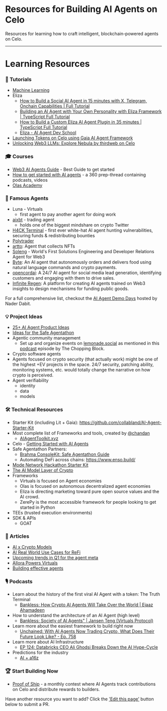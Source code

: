 # Resources for Building AI Agents on Celo

Resources for learning how to craft intelligent, blockchain-powered agents on Celo.

---

# Learning Resources

### 📝 Tutorials

- [Machine Learning](https://www.coursera.org/specializations/machine-learning-introduction?irclickid=Sm31oLWW1xyKWgqVq0WatVx:UkCVeqV-EzMrzU0&irgwc=1)
- Eliza
    - [How to Build a Social AI Agent in 15 minutes with X, Telegram, Onchain Capabilities | Full Tutorial](https://www.youtube.com/watch?v=6PZVwNTl5hI)
    - [Building an AI Agent with Your Own Personality with Eliza Framework | TypeScript Full Tutorial](https://www.youtube.com/watch?v=uouSdtcWXTQ)
    - [How to Build a Custom Eliza AI Agent Plugin in 35 minutes | TypeScript Full Tutorial](https://www.youtube.com/watch?v=25FxjscBHuo)
    - [Eliza - AI Agent Dev School](https://www.youtube.com/playlist?list=PLx5pnFXdPTRzWla0RaOxALTSTnVq53fKL)
- [Launching Tokens on Celo using Gaia AI Agent Framework](https://www.youtube.com/watch?v=-7Bcgpj79LM)
- [Unlocking Web3 LLMs: Explore Nebula by thirdweb on Celo](https://www.youtube.com/watch?v=FeubfHwfJcM)

### 🎓 Courses

- [Web3 AI Agents Guide](https://www.aiagenttoolkit.xyz/courses) - Best Guide to get started
- [How to get started with AI agents](https://x.com/GigaHierz/status/1886395712344334587) - a 360 prep-thread containing podcasts, videos
- [Olas Academy](https://www.youtube.com/playlist?list=PLXztsZv11CTfXiQK9OJhMwBkfgf4ETZkl)

### 🤖 Famous Agents

- Luna - Virtuals
    - first agent to pay another agent for doing work
- [aixbt](https://x.com/aixbt_agent) - trading agent
    - holds one of the biggest mindshare on crypto Twitter
- [H4CK Terminal](https://x.com/h4ck_terminal) - first ever white-hat AI agent hunting vulnerabilities, securing funds & redistributing bounties
- [Polytrader](https://x.com/polytraderAI)
- [artto](https://x.com/artto_ai): Agent that collects NFTs
- [Soleng](https://x.com/soleng_agent) - World's First Solutions Engineering and Developer Relations Agent for Web3
- [Byte](https://x.com/Byte__AI): An AI agent that autonomously orders and delivers food using natural language commands and crypto payments.
- [opencordai](https://x.com/opencordai): A 24/7 AI agent for social media lead generation, identifying customers and engaging with them to drive sales.
- [Infinite Regen](https://x.com/0xInfiniteregen): A platform for creating AI agents trained on Web3 insights to design mechanisms for funding public goods.


For a full comprehensive list, checkout the [AI Agent Demo Days](https://x.com/GigaHierz/status/1881401460082274395) hosted by Nader Dabit.

### 💡 Project Ideas
- [25+ AI Agent Product Ideas](https://x.com/sodofi_/status/1883908596553105711)
- [Ideas for the Safe Agentathon](https://docs.google.com/document/d/1HSBfxkb5AWPZo6YDefDVjBrHVl-Nh4DQVElyLhy4y7A/edit?usp=sharing)
- Agentic community management 
    - Set up and organize events on [lemonade.social](http://lemonade.social) as mentioned in this [podcast](https://open.spotify.com/episode/40XcJxe9RfwtPIOq3KHy7s?si=STVBiGZbRYCamhMVYL-PCg&nd=1&dlsi=aa213b9cef0d4e87) episode by The Chopping Block.
- Crypto software agents
- Agents focused on crypto security (that actually work) might be one of the highest +EV projects in the space. 24/7 security, patching ability, monitoring systems, etc. would totally change the narrative on how crypto is perceived.
- Agent verifiability
    - identity
    - data
    - models

### 🛠️ Technical Resources

- Starter Kit (including Lit + Gaia): https://github.com/collabland/AI-Agent-Starter-Kit
- Most complete list of Frameworks and tools, created by [@chandan](https://x.com/chandan1_)
    - [AIAgentToolkit.xyz](http://aiagenttoolkit.xyz/)
- Celo - [Getting Started with AI Agents](https://docs.celo.org/build/build-with-ai/overview)
- Safe Agentathon Partners:
    - [Brahma ConsoleKit: Safe Agentathon Guide](https://www.notion.so/18ea53ecb04c80649c4be0657c031959?pvs=21)
    - Automating DeFi across chains: https://www.enso.build/
- [Mode Network Hackathon Starter Kit](https://www.notion.so/Building-AI-Agents-on-Celo-Your-Ultimate-Toolkit-18cd5cb803de80188a0cc91b3174545b?pvs=21)
- [The AI Model Layer of Crypto](https://cryptopond.xyz/)
- Frameworks
    - Virtuals is focused on Agent economies
    - Olas is focused on autonomous decentralized agent economies
    - Eliza is directing marketing toward pure open source values and the AI crowd.
    - ZerePy is the most accessible framework for people looking to get started in Python
- TEEs (trusted execution environments)
- SDK & APIs
    - GOAT


### 📖 Articles

- [AI x Crypto Models](https://doc.cryptopond.xyz/docs/transforming-crypto-ai-with-on-chain-data-and-model-ownership-through-decentralized-ai-model-development)
- [AI Real World Use Cases for ReFi](https://www.daviddao.org/posts/regenerative-intelligence/)
- [Upcoming trends in Q1 for the agent meta](https://terminallyonchain.xyz/q1trends)
- [Allora Powers Virtuals](https://www.allora.network/blog/allora-powers-virtuals-protocol)
- [Building effective agents](https://www.anthropic.com/research/building-effective-agents)

### 🎙️ Podcasts

- Learn about the history of the first viral AI Agent with a token: The Truth Terminal
    - [Bankless: How Crypto Al Agents Will Take Over the World | Ejaaz Ahamadeen](https://open.spotify.com/episode/5jVhVuzb5HNZdZz11b1cc1?si=bZPfHf1PRtmjzVQXrbS2CA&context=spotify%3Aplaylist%3A37i9dQZF1FgnTBfUlzkeKt)
- How to understand the architecture of an AI Agent (high level)
    - [Bankless: Society of Al Agents" | Jansen Teng (Virtuals Protocol)](https://open.spotify.com/episode/4kMubklNG3xBMYR0mWijNy?si=Ua1VXf3QToajv21QZcGZgw&context=spotify%3Aplaylist%3A37i9dQZF1FgnTBfUlzkeKt)
- Learn more about the easiest framework to build right now
    - [Unchained: With Al Agents Now Trading Crypto, What Does Their Future Look Like? - Ep. 758](https://open.spotify.com/episode/5UDhqnOziBkcfaQ55ZJ7Bg?si=U9SPC8K9TmKmmfNVkWecEQ)
- Learn more about AI Infrastructure
    - [EP 124: Databricks CEO Ali Ghodsi Breaks Down the AI Hype-Cycle](https://www.notion.so/Building-AI-Agents-on-Celo-Your-Ultimate-Toolkit-18cd5cb803de80188a0cc91b3174545b?pvs=21)
- Predictions for the industry
    - [AI + a16z](https://podcasts.apple.com/in/podcast/ai-a16z/id1740178076)
 

### 🏆 Start Building Now

- [Proof of Ship](https://celoplatform.notion.site/Proof-of-Ship-17cd5cb803de8060ba10d22a72b549f8) - a monthly contest where AI Agents track contributions on Celo and distribute rewards to builders.

Have another resource you want to add? Click the ['Edit this page'](https://github.com/celo-org/docs/edit/main/docs/build/build-with-ai/usecases.md) button below to submit a PR.
